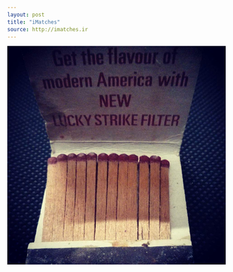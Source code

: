 ```yaml
---
layout: post
title: "iMatches"
source: http://imatches.ir
---
```


<img src="../assets/img/matches/matches-51.jpg">